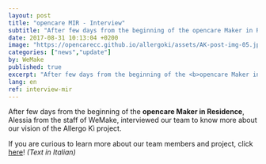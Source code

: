 ```yaml
---
layout: post
title: "opencare MIR - Interview"
subtitle: "After few days from the beginning of the opencare Maker in Residence, Alessia from the staff of WeMake, interviewed our team."
date: 2017-08-31 10:13:04 +0200
image: "https://opencarecc.github.io/allergoki/assets/AK-post-img-05.jpg"
categories: ["news","update"]
by: WeMake
published: true
excerpt: "After few days from the beginning of the <b>opencare Maker in Residence</b>, Alessia from the staff of WeMake, interviewed our team."
lang: en
ref: interview-mir
---
```


After few days from the beginning of the <b>opencare Maker in Residence</b>, Alessia from the staff of WeMake, interviewed our team to know more about our vision of the Allergo Kì project.

If you are curious to learn more about our team members and project, click  [here](http://wemake.cc/2017/08/31/wemake-stories-allergo-ki-un-progetto-per-allergie-e-intolleranze-alimentari/)! <i>(Text in Italian)</i>
